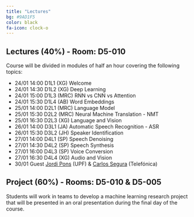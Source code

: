 ```yaml
---
title: "Lectures"
bg: #9AD1F5
color: black
fa-icon: clock-o
---
```


## Lectures (40%) - Room: D5-010

Course will be divided in modules of half an hour covering the following topics:

* 24/01 14:00 D1L1 (XG) Welcome  
* 24/01 14:30 D1L2 (XG) Deep Learning
* 24/01 15:00 D1L3 (MRC) RNN vs CNN vs Attention
* 24/01 15:30 D1L4 (AB) Word Embeddings
* 25/01 14:00 D2L1 (MRC) Language Model
* 25/01 15:30 D2L2 (MRC) Neural Machine Translation - NMT
* 25/01 16:30 D2L3 (XG) Language and Vision 
* 26/01 14:00 D3L1 (JA) Automatic Speech Recognition - ASR
* 26/01 15:30 D3L2 (JH) Speaker Identification
* 27/01 14:00 D4L1 (SP) Speech Denoising
* 27/01 14:30 D4L2 (SP) Speech Synthesis
* 27/01 16:00 D4L3 (SP) Voice Conversion
* 27/01 16:30 D4L4 (XG) Audio and Vision 
* 30/01 Guest [Jordi Pons][JordiPons] (UPF) & [Carlos Segura][CarlosSegura] (Telefónica)

[JordiPons]: http://www.jordipons.me/
[CarlosSegura]: https://scholar.google.es/citations?hl=en&user=Nypb-IYAAAAJ&view_op=list_works&sortby=pubdate


## Project (60%) - Rooms: D5-010 & D5-005

Students will work in teams to develop a machine learning research project that will be presented in an oral presentation during the final day of the course. 
